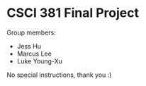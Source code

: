 # CSCI 381 Final Project

Group members:
- Jess Hu
- Marcus Lee
- Luke Young-Xu

No special instructions, thank you :)
